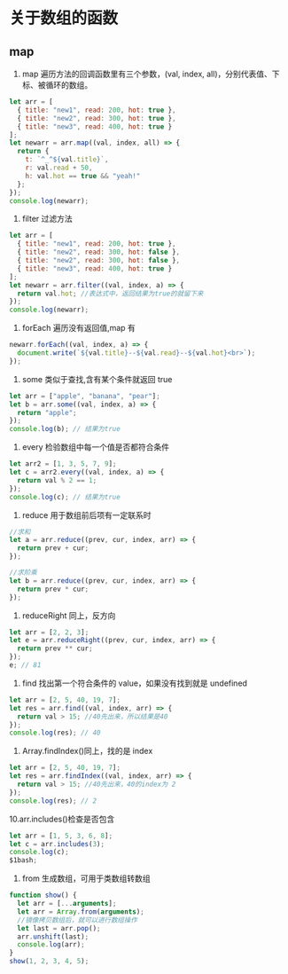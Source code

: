 # 关于数组的函数

## map

1. map 遍历方法的回调函数里有三个参数，\(val, index, all\)，分别代表值、下标、被循环的数组。

```javascript
let arr = [
  { title: "new1", read: 200, hot: true },
  { title: "new2", read: 300, hot: true },
  { title: "new3", read: 400, hot: true }
];
let newarr = arr.map((val, index, all) => {
  return {
    t: `^_^${val.title}`,
    r: val.read + 50,
    h: val.hot == true && "yeah!"
  };
});
console.log(newarr);
```

1. filter 过滤方法

```javascript
let arr = [
  { title: "new1", read: 200, hot: true },
  { title: "new2", read: 300, hot: false },
  { title: "new2", read: 300, hot: false },
  { title: "new3", read: 400, hot: true }
];
let newarr = arr.filter((val, index, a) => {
  return val.hot; //表达式中，返回结果为true的就留下来
});
console.log(newarr);
```

1. forEach 遍历没有返回值,map 有

```javascript
newarr.forEach((val, index, a) => {
  document.write(`${val.title}--${val.read}--${val.hot}<br>`);
});
```

1. some 类似于查找,含有某个条件就返回 true

```javascript
let arr = ["apple", "banana", "pear"];
let b = arr.some((val, index, a) => {
  return "apple";
});
console.log(b); // 结果为true
```

1. every 检验数组中每一个值是否都符合条件

```javascript
let arr2 = [1, 3, 5, 7, 9];
let c = arr2.every((val, index, a) => {
  return val % 2 == 1;
});
console.log(c); // 结果为true
```

1. reduce 用于数组前后项有一定联系时

```javascript
//求和
let a = arr.reduce((prev, cur, index, arr) => {
  return prev + cur;
});

//求阶乘
let b = arr.reduce((prev, cur, index, arr) => {
  return prev * cur;
});
```

1. reduceRight 同上，反方向

```javascript
let arr = [2, 2, 3];
let e = arr.reduceRight((prev, cur, index, arr) => {
  return prev ** cur;
});
e; // 81
```

1. find 找出第一个符合条件的 value，如果没有找到就是 undefined

```javascript
let arr = [2, 5, 40, 19, 7];
let res = arr.find((val, index, arr) => {
  return val > 15; //40先出来，所以结果是40
});
console.log(res); // 40
```

1. Array.findIndex\(\)同上，找的是 index

```javascript
let arr = [2, 5, 40, 19, 7];
let res = arr.findIndex((val, index, arr) => {
  return val > 15; //40先出来，40的index为 2
});
console.log(res); // 2
```

10.arr.includes\(\)检查是否包含

```javascript
let arr = [1, 5, 3, 6, 8];
let c = arr.includes(3);
console.log(c);
$1bash;
```

1. from 生成数组，可用于类数组转数组

```javascript
function show() {
  let arr = [...arguments];
  let arr = Array.from(arguments);
  //镜像拷贝数组后，就可以进行数组操作
  let last = arr.pop();
  arr.unshift(last);
  console.log(arr);
}
show(1, 2, 3, 4, 5);
```

